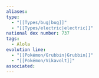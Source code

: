 ```yaml
---
aliases: 
type:
  - "[[Types/bug|bug]]"
  - "[[Types/electric|electric]]"
national dex number: 737
tags:
  - Alola
evolution line:
  - "[[Pokémon/Grubbin|Grubbin]]"
  - "[[Pokémon/Vikavolt]]"
associated: 
---
```

